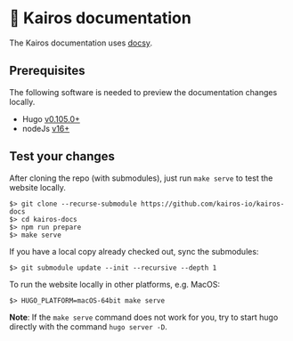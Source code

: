 # :book: Kairos documentation

The Kairos documentation uses [docsy](https://docsy.dev).

## Prerequisites

The following software is needed to preview the documentation changes locally.

* Hugo [v0.105.0+](https://gohugo.io/installation/)
* nodeJs [v16+](https://nodejs.org/en/download/)

## Test your changes

After cloning the repo (with submodules), just run `make serve` to test the website locally.

```
$> git clone --recurse-submodule https://github.com/kairos-io/kairos-docs
$> cd kairos-docs
$> npm run prepare
$> make serve
```

If you have a local copy already checked out, sync the submodules:

```
$> git submodule update --init --recursive --depth 1
```

To run the website locally in other platforms, e.g. MacOS:

```
$> HUGO_PLATFORM=macOS-64bit make serve
```

**Note**: If the `make serve` command does not work for you, try to start hugo directly with the command `hugo server -D`.
